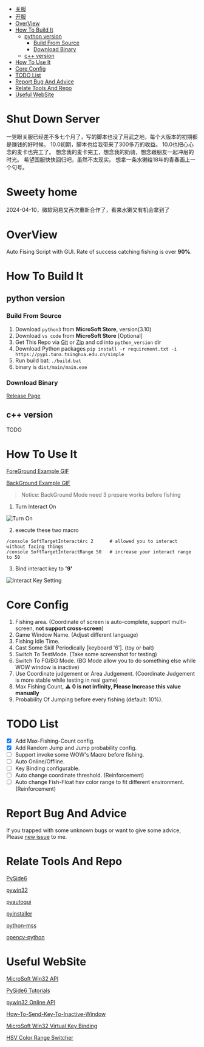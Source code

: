 - [关服](#shut-down-server)
- [开服](#sweety-home)
- [OverView](#overview)
- [How To Build It](#how-to-build-it)
  - [python version](#python-version)
    - [Build From Source](#build-from-source)
    - [Download Binary](#download-binary)
  - [c++ version](#c-version)
- [How To Use It](#how-to-use-it)
- [Core Config](#core-config)
- [TODO List](#todo-list)
- [Report Bug And Advice](#report-bug-and-advice)
- [Relate Tools And Repo](#relate-tools-and-repo)
- [Useful WebSite](#useful-website)

# Shut Down Server
一晃眼关服已经差不多七个月了，写的脚本也没了用武之地，每个大版本的初期都是赚钱的好时候。
10.0初期，脚本也给我带来了300多万的收益。
10.0也把心心念的麦卡也完工了。
想念我的麦卡完工，想念我的奶骑，想念跟朋友一起冲层的时光。
希望国服快快回归吧，虽然不太现实。
想拿一条水獭给18年的青春画上一个句号。

# Sweety home
2024-04-10，微软网易又再次重新合作了，看来水獭又有机会拿到了

# OverView
Auto Fising Script with GUI.
Rate of success catching fishing is over **90%**.

# How To Build It
## python version
### Build From Source
1. Download ```python3``` from **MicroSoft Store**, version(3.10)
2. Download ```vs code``` from **MicroSoft Store** [Optional]
3. Get This Repo via [Git](https://gitforwindows.org/) or [Zip](https://github.com/Greetlist/wow_fishing_script/archive/refs/heads/master.zip) and cd into ```python_version``` dir
4. Download Python packages ```pip install -r requirement.txt -i https://pypi.tuna.tsinghua.edu.cn/simple```
5. Run build bat: ```./build.bat```
6. binary is ```dist/main/main.exe```

### Download Binary
[Release Page](https://github.com/Greetlist/wow_fishing_script/releases)
## c++ version
TODO

# How To Use It
[ForeGround Example GIF](https://1drv.ms/u/s!ArufjyMgeESVgc9x5MZkED7NZo_KGQ?e=cW1eAh)

[BackGround Example GIF](https://1drv.ms/u/s!ArufjyMgeESVgc9zOjW1tHBFcisxEA?e=Zh2iTy)

> Notice: BackGround Mode need 3 prepare works before fishing
1. Turn Interact On

![Turn On](https://img.ppcn.net/uploadfile/2022/1028/20221028153852683.png)

2. execute these two macro

```
/console SoftTargetInteractArc 2      # allowed you to interact without facing things
/console SoftTargetInteractRange 50   # increase your interact range to 50
```

3. Bind interact key to **'9'**

![Interact Key Setting](https://olimg.3dmgame.com/uploads/images/raiders/2022/0830/1661822926765.png)

# Core Config
1. Fishing area. (Coordinate of screen is auto-complete, support multi-screen, **not support cross-screen**)
2. Game Window Name. (Adjust different language)
3. Fishing Idle Time.
4. Cast Some Skill Periodically [keyboard '6']. (toy or bait)
5. Switch To TestMode. (Take some screenshot for testing)
6. Switch To FG/BG Mode. (BG Mode allow you to do something else while WOW window is inactive)
7. Use Coordinate judgement or Area Judgement. (Coordinate Judgement is more stable while testing in real game)
8. Max Fishing Count, :warning: **0 is not infinity, Please Increase this value manually**
9. Probability Of Jumping before every fishing (default: 10%).

# TODO List
- [x] Add Max-Fishing-Count config.
- [x] Add Random Jump and Jump probability config.
- [ ] Support invoke some WOW's Macro before fishing.
- [ ] Auto Online/Offline.
- [ ] Key Binding configurable.
- [ ] Auto change coordinate threshold. (Reinforcement)
- [ ] Auto change Fish-Float hsv color range to fit different environment. (Reinforcement)

# Report Bug And Advice
If you trapped with some unknown bugs or want to give some advice, Please [new issue](https://github.com/Greetlist/wow_fishing_script/issues/new/choose) to me.

# Relate Tools And Repo
[PySide6](https://doc.qt.io/qtforpython/#)

[pywin32](https://github.com/mhammond/pywin32)

[pyautogui](https://github.com/asweigart/pyautogui)

[pyinstaller](https://github.com/pyinstaller/pyinstaller)

[python-mss](https://github.com/BoboTiG/python-mss)

[opencv-python](https://github.com/opencv/opencv-python)

# Useful WebSite
[MicroSoft Win32 API](https://learn.microsoft.com/en-us/windows/win32/)

[PySide6 Tutorials](https://www.pythonguis.com/tutorials/)

[pywin32 Online API](http://timgolden.me.uk/pywin32-docs/)

[How-To-Send-Key-To-Inactive-Window](https://stackoverflow.com/questions/12996985/send-some-keys-to-inactive-window-with-python)

[MicroSoft Win32 Virtual Key Binding](https://learn.microsoft.com/en-us/windows/win32/inputdev/virtual-key-codes)

[HSV Color Range Switcher](https://stackoverflow.com/a/59906154/13747065)
